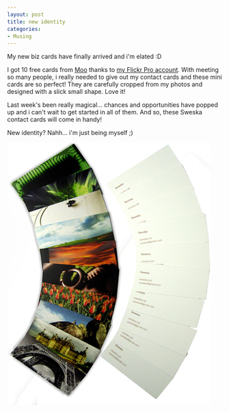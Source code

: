 ```yaml
---
layout: post
title: new identity
categories:
- Musing
---
```



My new biz cards have finally arrived and i'm elated :D

I got 10 free cards from [Moo](http://www.moo.com/flickr/pro/) thanks to [my Flickr Pro account](http://www.flickr.com/photos/sweska/). With meeting so many people, i really needed to give out my contact cards and these mini cards are so perfect! They are carefully cropped from my photos and designed with a slick small shape. Love it!

Last week's been really magical... chances and opportunities have popped up and i can't wait to get started in all of them. And so, these Sweska contact cards will come in handy!

New identity? Nahh... i'm just being myself ;)

![](/img/moo_cards_sweska_4298jd2jidijd.jpg)
